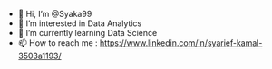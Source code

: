- 👋 Hi, I’m @Syaka99
- 👀 I’m interested in Data Analytics
- 🌱 I’m currently learning Data Science
- 📫 How to reach me : https://www.linkedin.com/in/syarief-kamal-3503a1193/

<!---
Syaka99/Syaka99 is a ✨ special ✨ repository because its `README.md` (this file) appears on your GitHub profile.
You can click the Preview link to take a look at your changes.
--->
